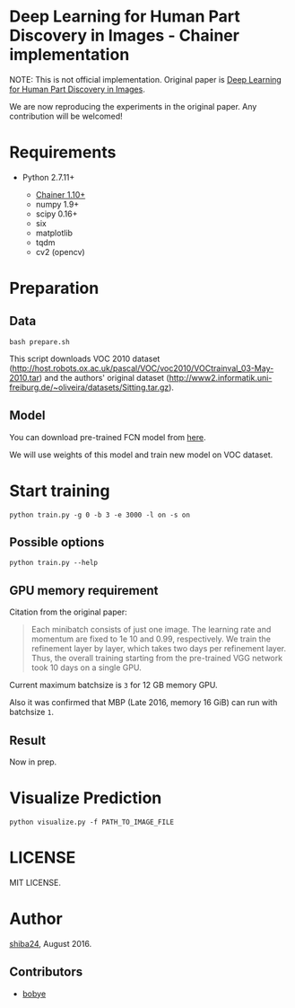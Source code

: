 # Deep Learning for Human Part Discovery in Images - Chainer implementation

NOTE: This is not official implementation. Original paper is [Deep Learning for Human Part Discovery in Images](http://lmb.informatik.uni-freiburg.de/Publications/2016/OB16a/oliveira16icra.pdf).

We are now reproducing the experiments in the original paper. Any contribution will be welcomed!

# Requirements

- Python 2.7.11+

  - [Chainer 1.10+](https://github.com/pfnet/chainer)
  - numpy 1.9+
  - scipy 0.16+
  - six
  - matplotlib
  - tqdm
  - cv2 (opencv)


# Preparation

## Data

```
bash prepare.sh
```

This script downloads VOC 2010 dataset (<http://host.robots.ox.ac.uk/pascal/VOC/voc2010/VOCtrainval_03-May-2010.tar>) and the authors' original dataset (<http://www2.informatik.uni-freiburg.de/~oliveira/datasets/Sitting.tar.gz>).

## Model

You can download pre-trained FCN model from [here](https://drive.google.com/open?id=0BxSyYt1jT6LhUlhITjdicDFyNHM).

We will use weights of this model and train new model on VOC dataset.

# Start training

```
python train.py -g 0 -b 3 -e 3000 -l on -s on
```

## Possible options

```
python train.py --help
```

## GPU memory requirement

Citation from the original paper:

> Each minibatch consists of just one image. The learning rate and momentum are fixed to 1e 10 and 0.99, respectively. We train the   refinement layer by layer, which takes two days per refinement layer. Thus, the overall training starting from the pre-trained VGG network took 10 days on a single GPU.

Current maximum batchsize is ```3``` for 12 GB memory GPU.

Also it was confirmed that MBP (Late 2016, memory 16 GiB) can run with batchsize ```1```.

## Result

Now in prep.

# Visualize Prediction

```
python visualize.py -f PATH_TO_IMAGE_FILE
```

# LICENSE

MIT LICENSE.

# Author

[shiba24](https://github.com/shiba24/), August 2016.

## Contributors

- [bobye](https://github.com/bobye)
